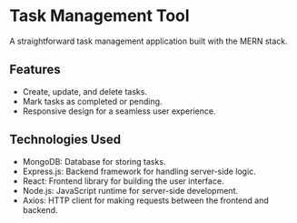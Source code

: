 # Task Management Tool

A straightforward task management application built with the MERN stack.

## Features

- Create, update, and delete tasks.
- Mark tasks as completed or pending.
- Responsive design for a seamless user experience.

  
## Technologies Used

- MongoDB: Database for storing tasks.
- Express.js: Backend framework for handling server-side logic.
- React: Frontend library for building the user interface.
- Node.js: JavaScript runtime for server-side development.
- Axios: HTTP client for making requests between the frontend and backend.
